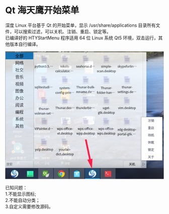 # Qt 海天鹰开始菜单
深度 Linux 平台基于 Qt 的开始菜单，显示 /usr/share/applications 目录所有文件，可以搜索过滤，可以关机、注销、重启、锁定等。  
已编译好的 HTYStartMenu 程序适用 64 位 Linux 系统 Qt5 环境，双击运行，其他版本自行编译。  

![alt](preview.png)  

已知问题：  
1.不能显示图标;  
2.不能自动分类；  
3.自定义需要修改源码。